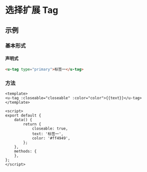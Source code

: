 # 选择扩展 Tag

## 示例
### 基本形式

#### 声明式
``` html
<u-tag type="primary">标签一</u-tag>
```

### 方法
``` vue
<template>
<u-tag :closeable="closeable" :color="color">{{text}}</u-tag>
</template>

<script>
export default {
    data() {
        return {
            closeable: true,
            text: '标签一',
            color: '#ff4949',
        };
    },
    methods: {
    },
};
</script>
```
